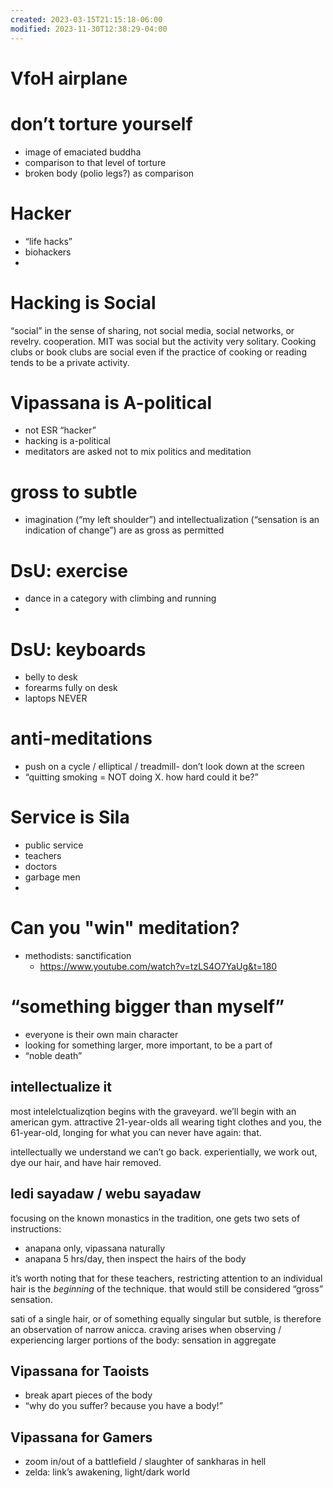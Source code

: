 ```yaml
---
created: 2023-03-15T21:15:18-06:00
modified: 2023-11-30T12:38:29-04:00
---
```


# VfoH airplane

# don’t torture yourself

- image of emaciated buddha
- comparison to that level of torture
- broken body (polio legs?) as comparison

# Hacker

- “life hacks”
- biohackers
-

# Hacking is Social

“social” in the sense of sharing, not social media, social networks, or revelry. cooperation. MIT was social but the activity very solitary. Cooking clubs or book clubs are social even if the practice of cooking or reading tends to be a private activity.

# Vipassana is A-political

- not ESR “hacker”
- hacking is a-political
- meditators are asked not to mix politics and meditation

# gross to subtle

- imagination (“my left shoulder”) and intellectualization (“sensation is an indication of change”) are as gross as permitted

# DsU: exercise

- dance in a category with climbing and running
-

# DsU: keyboards

- belly to desk
- forearms fully on desk
- laptops NEVER

# anti-meditations

- push on a cycle / elliptical / treadmill- don’t look down at the screen
- “quitting smoking = NOT doing X. how hard could it be?”

# Service is Sila

- public service
- teachers
- doctors
- garbage men
-

# Can you "win" meditation?

- methodists: sanctification
    - https://www.youtube.com/watch?v=tzLS4O7YaUg&t=180

# “something bigger than myself”

- everyone is their own main character 
- looking for something larger, more important, to be a part of 
- “noble death”

## intellectualize it 

most intelelctualizqtion begins with the graveyard. we’ll begin with an american gym. attractive 21-year-olds all wearing tight clothes and you, the 61-year-old, longing for what you can never have again: that. 

intellectually we understand we can’t go back. experientially, we work out, dye our hair, and have hair removed.

## ledi sayadaw / webu sayadaw

focusing on the known monastics in the tradition, one gets two sets of instructions:

- anapana only, vipassana naturally 
- anapana 5 hrs/day, then inspect the hairs of the body 

it’s worth noting that for these teachers, restricting attention to an individual hair is the _beginning_ of the technique. that would still be considered “gross” sensation.

sati of a single hair, or of something equally singular but sutble, is therefore an observation of narrow anicca. craving arises when observing / experiencing larger portions of the body: sensation in aggregate

## Vipassana for Taoists

- break apart pieces of the body 
- “why do you suffer? because you have a body!”

## Vipassana for Gamers

- zoom in/out of a battlefield / slaughter of sankharas in hell 
- zelda: link’s awakening, light/dark world
